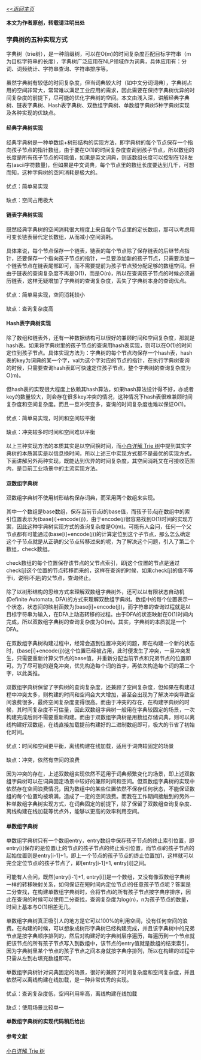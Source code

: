 [*<<返回主页*](../index.md)<br><br>
**本文为作者原创，转载请注明出处**<br>

### 字典树的五种实现方式
字典树（trie树），是一种前缀树，可以在O(m)的时间复杂度匹配目标字符串（m为目标字符串的长度），字典树广泛应用在NLP领域作为词典，具体应用有：分词、词频统计、字符串查询、字符串排序等。<br><br>
虽然字典树有较低的时间复杂度，但当词典较大时（如中文分词词典），字典树占用的空间非常大，常常难以满足工业应用的需求，因此需要在保持字典树优异的时间复杂度的前提下，尽可能的优化字典树的空间。本文由浅入深，讲解经典字典树、链表字典树、Hash表字典树、双数组字典树、单数组字典树5种字典树实现及各种实现的优缺点。<br>
#### 经典字典树实现
经典字典树是一种单数组+树形结构的实现方法，即字典树的每个节点保存一个指向孩子节点的指针数组，由于要在O(1)的时间复杂度查询到孩子节点，所以数组的长度是所有孩子节点的可能值，如果是英文词典，则该数组长度可以控制在128左右(ascii字符数量)，但如果是中文词典，每个节点里的数组长度要达到几千，可想而知，这种字典树的空间消耗是极大的。<br><br>
优点：简单易实现<br><br>
缺点：空间占用极大<br>
#### 链表字典树实现
既然经典字典树的空间消耗很大程度上来自每个节点里的定长数组，那可以考虑用可变长链表替代定长数组，从而减小空间消耗。<br><br>
具体来说，每个节点保存一个链表，链表的每个节点除了保存链表的后继节点指针，还要保存一个指向孩子节点的指针，一旦要添加新的孩子节点，只需要添加一个链表节点在链表尾部即可，而不需要提前为孩子节点预分配足够的数组空间。但由于链表的查询复杂度不再是O(1)，而是O(n)，所以在查询孩子节点的时候必须遍历链表，这样无疑增加了字典树的查询复杂度，丢失了字典树本身的查询优点。<br><br>
优点：简单易实现，空间消耗较小<br><br>
缺点：查询复杂度高<br>
#### Hash表字典树实现
除了数组和链表外，还有一种数据结构可以很好的兼顾时间和空间复杂度，那就是hash表。如果将字典树里的孩子节点的查询用hash表实现，则可以在O(1)的时间定位到孩子节点。具体实现方法为：字典树的每个节点均保存一个hash表，hash表的key为词典的某一个字，val为这个字对应的节点的指针，在执行字典树查询的时候，只需要查询hash表即可快速定位孩子节点，整个字典树的查询复杂度为O(m)。<br><br>
但hash表的实现很大程度上依赖其hash算法，如果hash算法设计得不好，亦或者key的数量较大，则会存在很多key冲突的情况，这种情况下hash表很难兼顾时间复杂度和空间复杂度。而且一旦冲突变多，查询的时间复杂度也难以保证O(1)。<br><br>
优点：简单易实现，时间和空间较平衡<br><br>
缺点：冲突较多时时间和空间难以平衡<br><br>
以上三种实现方法的本质其实是以空间换时间，而[小白详解 Trie 树](https://segmentfault.com/a/1190000008877595)中提到其实字典树的本质其实是以信息换时间，所以上述三中实现方式都不是最优的实现方式，下面讲解另外两种实现，既能达到优异的时间复杂度，其空间消耗又在可接收范围内，是目前工业场景中的主流实现方法。<br>
#### 双数组字典树
双数组字典树不使用树形结构保存词典，而采用两个数组来实现。<br><br>
其中一个数组是base数组，保存当前节点i的base值，而孩子节点j在数组中的索引位置表示为(base\[i\]+encode(j))，由于encode(j)很容易找到O(1)时间的实现方案，因此这种字典树实现方式的查询复杂度是O(m)。可能有人会问，任何一个父节点都有可能通过(base\[i\]+encode(j))的计算定位到这个子节点，那么怎么确定这个子节点就是从正确的父节点转移过来的呢，为了解决这个问题，引入了第二个数组，check数组。<br><br>
check数组的每个位置保存该节点的父节点索引，即j这个位置的节点是通过check\[j\]这个位置的节点转移而来的，这样在查询的时候，如果check\[j\]的值不等于i，说明i不是j的父节点，查询终止。<br><br>
除了以树形结构的思维方式来理解双数组字典树外，还可以以有限状态自动机(Definite Automata, DFA)的方式来理解双数组字典树。数组中的每个位置表示一个状态，状态间的映射函数为(base\[i\]+encode(j))，而字符串的查询过程就是以目标字符串为输入，在DFA上动态转移的过程。由于DFA的状态映射在O(1)时间内完成，所以双数组字典树的查询复杂度为O(m)。其实，字典树的本质就是一个DFA。<br><br>
在双数组字典树构建过程中，经常会遇到位置冲突的问题，即在构建一个新的状态时，(base\[i\]+encode(j))这个位置已经被占用，此时便发生了冲突，一旦冲突发生，只需要重新计算父节点的base值，并重新分配当前节点和兄弟节点的位置即可。为了尽可能的避免冲突，优先构造每个词的首字，再依次构造每个词的第二个字，以此类推。<br><br>
双数组字典树保留了字典树的查询复杂度，还兼顾了空间复杂度，但如果在构建过程中冲突太多，则构建的时间和空间会大大增加，甚至会出现为了解决冲突导致空间浪费很多，最终空间复杂度变得很高。而由于冲突的存在，在构建字典树的时候，其时间复杂度不可估量，因此双数组字典树一般用在字典较固定的场景，一次构建完成后则不需要重新构建。而由于双数组字典树是用数组存储词典，则可以离线构建好双数组，在线直接加载提前构建好的二进制数组即可，极大的节省了初始化时间。<br><br>
优点：时间和空间更平衡，离线构建在线加载，适用于词典较固定的场景<br><br>
缺点：冲突，依然有空间的浪费<br><br>
因为冲突的存在，上述双数组实现依然不适用于词典频繁变化的场景，即上述双数组字典树可以在词典固定场景中较好的兼顾时间和空间。但双数组字典树的实现中依然存在空间浪费情况，因为数组中的某些位置依然不保存任何状态，不能保证数组的每个位置均被填满，造成了一定的空间浪费。而我在工作期间接触到的另外一种单数组字典树实现方式，在词典固定的前提下，除了保留了双数组查询复杂度、离线构建在线加载等优点外，能够以更高的效率利用空间。<br>
#### 单数组字典树
单数组字典树只有一个数组entry，entry数组中保存孩子节点的终止索引位置，即entry\[i\]保存的是位置i上的节点的孩子节点的终止索引位置，而节点i的孩子节点的起始位置则是entry\[i-1\]+1，即上一个节点的孩子节点的终止位置加1，这样就可以完全定位节点i的孩子节点了，即\[entry\[i-1\]+1, entry\[i\]\]之间。<br><br>
可能有人会问，既然\[entry\[i-1\]+1, entry\[i\]\]是一个数组，又没有像双数组字典树一样的转移映射关系，如何保证在短时间内定位节点i的任意孩子节点呢？答案是二分查找，在构建单数组字典树时，会将节点i的所有孩子节点按字典序排序，因此在查询的时候可以使用二分查找，查询复杂度为log(n)，n为孩子节点的数量，时间上基本与O(1)相差无几。<br><br>
单数组字典树真正吸引人的地方是它可以100%的利用空间，没有任何空间的浪费。在构建的时候，可以想象成树形字典树已经构建完成，并且该字典树中的兄弟节点是按字典顺序排列的，然后对构建好的字典树层序遍历，每遍历到一个节点就把该节点的所有孩子节点写入到数组中，该节点的entry值就是数组的结束索引，因为字典树里某个节点的孩子节点之间本身就按字典序排列，所以在构建的过程中只需从左到右填充数组即可。<br><br>
单数组字典树针对词典固定的场景，很好的兼顾了时间复杂度和空间复杂度，并且依然可以离线构建在线加载，是一种非常优秀的实现。<br><br>
优点：查询复杂度低，空间利用率高，离线构建在线加载<br><br>
缺点：使用场景比较单一<br><br>
**单数组字典树的实现代码稍后给出**<br>
#### 参考文献
[小白详解 Trie 树](https://segmentfault.com/a/1190000008877595)<br><br>


